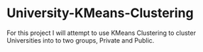 # University-KMeans-Clustering
For this project I will attempt to use KMeans Clustering to cluster Universities into to two groups, Private and Public.
